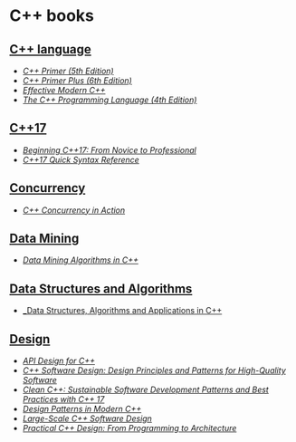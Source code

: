 # C++ books

## [C++ language](./books/C++%20language/)

* [_C++ Primer (5th Edition)_](./books/C++%20language/C++.Primer.5th.Edition_2013.pdf)
* [_C++ Primer Plus (6th Edition)_](./books/C++%20language/C++.Primer.Plus.6th.Edition.Oct.2011.pdf)
* [_Effective Modern C++_](./books/C++%20language/Effective%20Modern%20C++%20(%20PDFDrive.com%20).pdf)
* [_The C++ Programming Language (4th Edition)_](./books/C++%20language/The_C++_Programming_Language_4th_Edition_Bjarne_Stroustrup.pdf)

## [C++17](./books/C++17/)

* [_Beginning C++17: From Novice to Professional_](./books/C++17/Beginning%20C++17%20From%20Novice%20to%20Professional%20(%20PDFDrive%20).pdf)
* [_C++17 Quick Syntax Reference_](./books/C++17/C++17%20Quick%20Syntax%20Reference_%20A%20Pocket%20Guide%20to%20the%20Language,%20APIs%20and%20Library%20(%20PDFDrive%20).pdf)

## [Concurrency](./books/concurrency/)

* [_C++ Concurrency in Action_](./books/concurrency/C++%20Concurrency%20in%20Action.pdf)

## [Data Mining](./books/data-mining/)

* [_Data Mining Algorithms in C++_](./books/data-mining/Data%20Mining%20Algorithms%20in%20C++_%20Data%20Patterns%20and%20Algorithms%20for%20Modern%20Applications%20(%20PDFDrive%20).pdf)

## [Data Structures and Algorithms](./books/data-structures-and-algorithms/)

* [_Data Structures, Algorithms and Applications in C++](./books/data-structures-and-algorithms/data-structures-algorithms-and-applications-in-c-by-sartraj-sahani.pdf)

## [Design](./books/design/)

* [_API Design for C++_](./books/design/API%20Design%20for%20C++%20(%20PDFDrive%20).pdf)
* [_C++ Software Design: Design Principles and Patterns for High-Quality Software_](./books/design/dokumen.pub_c-software-design-design-principles-and-patterns-for-high-quality-software-1nbsped-9781098113162.pdf)
* [_Clean C++: Sustainable Software Development Patterns and Best Practices with C++ 17_](./books/design/Clean%20C++_%20Sustainable%20Software%20Development%20Patterns%20and%20Best%20Practices%20with%20C++%2017%20(%20PDFDrive%20).pdf)
* [_Design Patterns in Modern C++_](./books/design/Design%20Patterns%20in%20Modern%20C++%20(%20PDFDrive%20).pdf)
* [_Large-Scale C++ Software Design_](./books/design/Large-Scale%20C++%20Software%20Design.pdf)
* [_Practical C++ Design: From Programming to Architecture_](./books/design/Practical%20C++%20Design_%20From%20Programming%20to%20Architecture%20(%20PDFDrive%20).pdf)